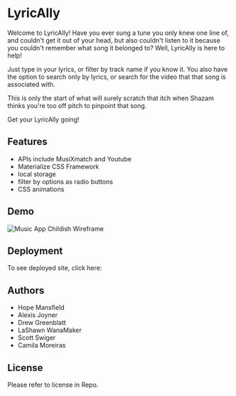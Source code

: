 # LyricAlly
Welcome to LyricAlly! Have you ever sung a tune you only knew one line of, and couldn't get it out of your head, but also couldn't listen to it because you couldn't remember what song it belonged to? Well, LyricAlly is here to help!

Just type in your lyrics, or filter by track name if you know it. You also have the option to search only by lyrics, or search for the video that that song is associated with.

This is only the start of what will surely scratch that itch when Shazam thinks you're too off pitch to pinpoint that song.

Get your LyricAlly going!


## Features
- APIs include MusiXmatch and Youtube
- Materialize CSS Framework
- local storage
- filter by options as radio buttons
- CSS animations


## Demo
![Music App Childish Wireframe](https://user-images.githubusercontent.com/110114608/210908952-69124648-da54-4291-a90e-2262e22405fb.png)


## Deployment
To see deployed site, click here:


## Authors
- Hope Mansfield
- Alexis Joyner
- Drew Greenblatt
- LaShawn WanaMaker
- Scott Swiger
- Camila Moreiras

## License
Please refer to license in Repo.

